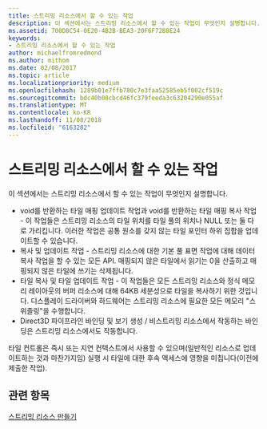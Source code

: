 ```yaml
---
title: 스트리밍 리소스에서 할 수 있는 작업
description: 이 섹션에서는 스트리밍 리소스에서 할 수 있는 작업이 무엇인지 설명합니다.
ms.assetid: 700D8C54-0E20-4B2B-BEA3-20F6F72B8E24
keywords:
- 스트리밍 리소스에서 할 수 있는 작업
author: michaelfromredmond
ms.author: mithom
ms.date: 02/08/2017
ms.topic: article
ms.localizationpriority: medium
ms.openlocfilehash: 1289b01e7ffb780c7e3faa52585eb5f002cf519c
ms.sourcegitcommit: bdc40b08cbcd46fc379feeda3c63204290e055af
ms.translationtype: MT
ms.contentlocale: ko-KR
ms.lasthandoff: 11/08/2018
ms.locfileid: "6163282"
---
```

# <a name="operations-available-on-streaming-resources"></a>스트리밍 리소스에서 할 수 있는 작업


이 섹션에서는 스트리밍 리소스에서 할 수 있는 작업이 무엇인지 설명합니다.

-   void를 반환하는 타일 매핑 업데이트 작업과 void를 반환하는 타일 매핑 복사 작업 - 이 작업들은 스트리밍 리소스의 타일 위치를 타일 풀의 위치나 NULL 또는 둘 다로 가리킵니다. 이러한 작업은 공통 원소를 갖지 않는 타일 포인터 하위 집합을 업데이트할 수 있습니다.
-   복사 및 업데이트 작업 - 스트리밍 리소스에 대한 기본 풀 표면 작업에 대해 데이터 복사 작업을 할 수 있는 모든 API. 매핑되지 않은 타일에서 읽기는 0을 산출하고 매핑되지 않은 타일에 쓰기는 삭제됩니다.
-   타일 복사 및 타일 업데이트 작업 - 이 작업들은 모든 스트리밍 리소스와 정식 메모리 레이아웃의 버퍼 리소스에 대해 64KB 세분성으로 타일을 복사하기 위한 것입니다. 디스플레이 드라이버와 하드웨어는 스트리밍 리소스에 필요한 모든 메모리 "스위즐링"을 수행합니다.
-   Direct3D 파이프라인 바인딩 및 보기 생성 / 비스트리밍 리소스에서 작동하는 바인딩은 스트리밍 리소스에서도 작동합니다.

타일 컨트롤은 즉시 또는 지연 컨텍스트에서 사용할 수 있으며(일반적인 리소스로 업데이트하는 것과 마찬가지임) 실행 시 타일에 대한 후속 액세스에 영향을 미칩니다(이전에 제출한 작업).

## <a name="span-idrelated-topicsspanrelated-topics"></a><span id="related-topics"></span>관련 항목


[스트리밍 리소스 만들기](creating-streaming-resources.md)

 

 




